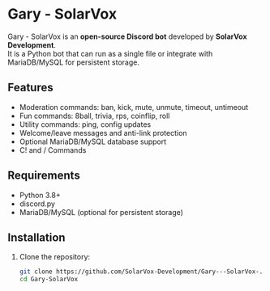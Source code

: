 # Gary - SolarVox

Gary - SolarVox is an **open-source Discord bot** developed by **SolarVox Development**.  
It is a Python bot that can run as a single file or integrate with MariaDB/MySQL for persistent storage.

## Features
- Moderation commands: ban, kick, mute, unmute, timeout, untimeout
- Fun commands: 8ball, trivia, rps, coinflip, roll
- Utility commands: ping, config updates
- Welcome/leave messages and anti-link protection
- Optional MariaDB/MySQL database support
- C! and / Commands 

## Requirements
- Python 3.8+
- discord.py
- MariaDB/MySQL (optional for persistent storage)

## Installation
1. Clone the repository:
   ```bash
   git clone https://github.com/SolarVox-Development/Gary---SolarVox-.git
   cd Gary-SolarVox
